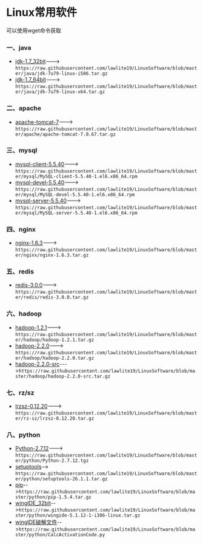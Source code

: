 Linux常用软件
=================
可以使用wget命令获取
### 一、java
 - [jdk-1.7_32bit][1.1]---> `https://raw.githubusercontent.com/lawlite19/LinuxSoftware/blob/master/java/jdk-7u79-linux-i586.tar.gz`
 - [jdk-1.7_64bit][1.2]---> `https://raw.githubusercontent.com/lawlite19/LinuxSoftware/blob/master/java/jdk-7u79-linux-x64.tar.gz`

### 二、apache
 - [apache-tomcat-7][2.1]---> `https://raw.githubusercontent.com/lawlite19/LinuxSoftware/blob/master/apache/apache-tomcat-7.0.67.tar.gz`
 
### 三、mysql
  - [mysql-client-5.5.40][3.1]---> `https://raw.githubusercontent.com/lawlite19/LinuxSoftware/blob/master/mysql/MySQL-client-5.5.40-1.el6.x86_64.rpm`
  - [mysql-devel-5.5.40][3.2]---> `https://raw.githubusercontent.com/lawlite19/LinuxSoftware/blob/master/mysql/MySQL-devel-5.5.40-1.el6.x86_64.rpm`
  - [mysql-server-5.5.40][3.3]---> `https://raw.githubusercontent.com/lawlite19/LinuxSoftware/blob/master/mysql/MySQL-server-5.5.40-1.el6.x86_64.rpm`

### 四、nginx
  - [nginx-1.6.3][4.1]---> `https://raw.githubusercontent.com/lawlite19/LinuxSoftware/blob/master/nginx/nginx-1.6.3.tar.gz`

### 五、redis
  - [redis-3.0.0][5.1]---> `https://raw.githubusercontent.com/lawlite19/LinuxSoftware/blob/master/redis/redis-3.0.0.tar.gz`

### 六、hadoop
  - [hadoop-1.2.1][6.1]---> `https://raw.githubusercontent.com/lawlite19/LinuxSoftware/blob/master/hadoop/hadoop-1.2.1.tar.gz`
  - [hadoop-2.2.0][6.2]---> `https://raw.githubusercontent.com/lawlite19/LinuxSoftware/blob/master/hadoop/hadoop-2.2.0.tar.gz`
 - [hadoop-2.2.0-src][6.2.1]--->`https://raw.githubusercontent.com/lawlite19/LinuxSoftware/blob/master/hadoop/hadoop-2.2.0-src.tar.gz`

### 七、rz/sz
  - [lrzsz-0.12.20][7.1]---> `https://raw.githubusercontent.com/lawlite19/LinuxSoftware/blob/master/rz-sz/lrzsz-0.12.20.tar.gz`

### 八、python
 - [Python-2.7.12][8.1]---> `https://raw.githubusercontent.com/lawlite19/LinuxSoftware/blob/master/python/Python-2.7.12.tgz`
 - [setuptools][8.2]--> `https://raw.githubusercontent.com/lawlite19/LinuxSoftware/blob/master/python/setuptools-26.1.1.tar.gz`
 - [pip][8.3]-->`https://raw.githubusercontent.com/lawlite19/LinuxSoftware/blob/master/python/pip-1.5.4.tar.gz`
 - [wingIDE_32bit][8.4]-->`https://raw.githubusercontent.com/lawlite19/LinuxSoftware/blob/master/python/wingide-5.1.12-1-i386-linux.tar.gz`
- [wingIDE破解文件][8.4.1]-->`https://raw.githubusercontent.com/lawlite19/LinuxSoftware/blob/master/python/CalcActivationCode.py`




[1.1]:https://github.com/lawlite19/LinuxSoftware/blob/master/java/jdk-7u79-linux-i586.tar.gz
[1.2]:https://github.com/lawlite19/LinuxSoftware/blob/master/java/jdk-7u79-linux-x64.tar.gz

[2.1]:https://github.com/lawlite19/LinuxSoftware/blob/master/apache/apache-tomcat-7.0.67.tar.gz

[3.1]:https://github.com/lawlite19/LinuxSoftware/blob/master/mysql/MySQL-client-5.5.40-1.el6.x86_64.rpm
[3.2]:https://github.com/lawlite19/LinuxSoftware/blob/master/mysql/MySQL-devel-5.5.40-1.el6.x86_64.rpm
[3.3]:https://github.com/lawlite19/LinuxSoftware/blob/master/mysql/MySQL-server-5.5.40-1.el6.x86_64.rpm

[4.1]:https://github.com/lawlite19/LinuxSoftware/blob/master/nginx/nginx-1.6.3.tar.gz

[5.1]:https://github.com/lawlite19/LinuxSoftware/blob/master/redis/redis-3.0.0.tar.gz

[6.1]:https://github.com/lawlite19/LinuxSoftware/blob/master/hadoop/hadoop-1.2.1.tar.gz
[6.2]:https://github.com/lawlite19/LinuxSoftware/blob/master/hadoop/hadoop-2.2.0.tar.gz
[6.2.1]:https://github.com/lawlite19/LinuxSoftware/blob/master/hadoop/hadoop-2.2.0-src.tar.gz

[7.1]:https://github.com/lawlite19/LinuxSoftware/blob/master/rz-sz/lrzsz-0.12.20.tar.gz

[8.1]:https://github.com/lawlite19/LinuxSoftware/blob/master/python/Python-2.7.12.tgz
[8.2]:https://github.com/lawlite19/LinuxSoftware/blob/master/python/setuptools-26.1.1.tar.gz
[8.3]:https://github.com/lawlite19/LinuxSoftware/blob/master/python/pip-1.5.4.tar.gz
[8.4]:https://github.com/lawlite19/LinuxSoftware/blob/master/python/wingide-5.1.12-1-i386-linux.tar.gz
[8.4.1]:https://github.com/lawlite19/LinuxSoftware/blob/master/python/CalcActivationCode.py
